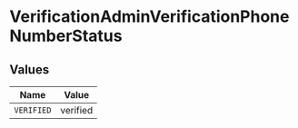 # VerificationAdminVerificationPhoneNumberStatus


## Values

| Name       | Value      |
| ---------- | ---------- |
| `VERIFIED` | verified   |